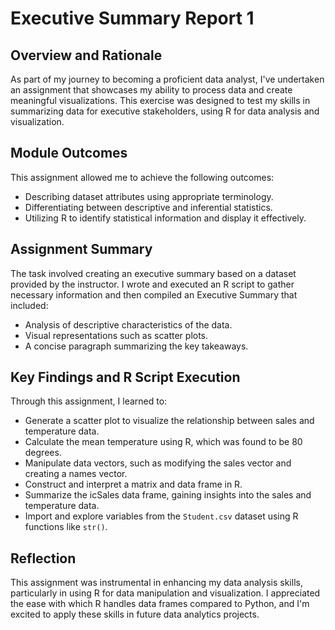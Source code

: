 # Executive Summary Report 1

## Overview and Rationale

As part of my journey to becoming a proficient data analyst, I've undertaken an assignment that showcases my ability to process data and create meaningful visualizations. This exercise was designed to test my skills in summarizing data for executive stakeholders, using R for data analysis and visualization.

## Module Outcomes

This assignment allowed me to achieve the following outcomes:

- Describing dataset attributes using appropriate terminology.
- Differentiating between descriptive and inferential statistics.
- Utilizing R to identify statistical information and display it effectively.

## Assignment Summary

The task involved creating an executive summary based on a dataset provided by the instructor. I wrote and executed an R script to gather necessary information and then compiled an Executive Summary that included:

- Analysis of descriptive characteristics of the data.
- Visual representations such as scatter plots.
- A concise paragraph summarizing the key takeaways.

## Key Findings and R Script Execution

Through this assignment, I learned to:

- Generate a scatter plot to visualize the relationship between sales and temperature data.
- Calculate the mean temperature using R, which was found to be 80 degrees.
- Manipulate data vectors, such as modifying the sales vector and creating a names vector.
- Construct and interpret a matrix and data frame in R.
- Summarize the icSales data frame, gaining insights into the sales and temperature data.
- Import and explore variables from the `Student.csv` dataset using R functions like `str()`.

## Reflection

This assignment was instrumental in enhancing my data analysis skills, particularly in using R for data manipulation and visualization. I appreciated the ease with which R handles data frames compared to Python, and I'm excited to apply these skills in future data analytics projects.
